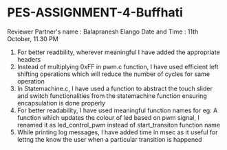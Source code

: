 # PES-ASSIGNMENT-4-Buffhati


Reviewer Partner's name : Balapranesh Elango
Date and Time : 11th October, 11.30 PM

1) For better readbility, wherever meaningful I have added the appropriate headers
2) Instead of multiplying 0xFF in pwm.c function, I have used efficient left shifting operations which will reduce the number of cycles for same operation
3) In Statemachine.c, I have used a function to abstract the touch slider and switch functionalities from the statemachine function ensuring encapsulation is done properly
4) For better readability, I have used meaningful function names for eg: A function which updates the colour of led based on pwm signal, I renamed it as led_control_pwm instead of start_transiton function name
5) While printing log messages, I have added time in msec as it useful for lettng the know the user when a particular transition is happened
